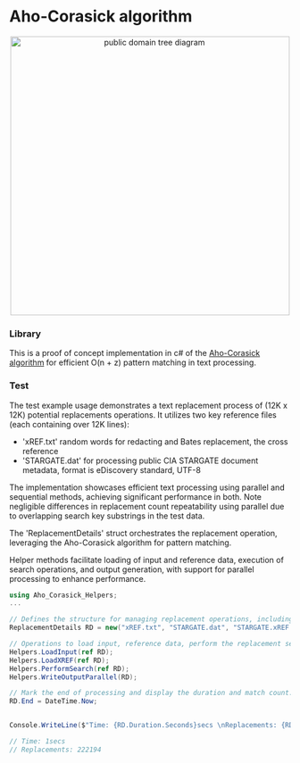 # Aho-Corasick algorithm

<p align="center">
<img src="https://upload.wikimedia.org/wikipedia/commons/9/90/A_diagram_of_the_Aho-Corasick_string_search_algorithm.svg" width="500"  alt="public domain tree diagram">
</p>

### Library
This is a proof of concept implementation in c# of the [Aho-Corasick algorithm](https://en.wikipedia.org/wiki/Aho%E2%80%93Corasick_algorithm) for efficient O(n + z) pattern matching in text processing. 



### Test
The test example usage demonstrates a text replacement process of (12K x 12K) potential replacements operations. 
It utilizes two key reference files (each containing over 12K lines): 
- 'xREF.txt' random words for redacting and Bates replacement, the cross reference 
- 'STARGATE.dat' for processing public CIA STARGATE document metadata, format is eDiscovery standard, UTF-8

The implementation showcases efficient text processing using parallel and sequential methods, achieving significant performance in both.
Note negligible differences in replacement count repeatability using parallel due to overlapping search key substrings in the test data.

The 'ReplacementDetails' struct orchestrates the replacement operation, leveraging the Aho-Corasick algorithm for pattern matching. 

Helper methods facilitate loading of input and reference data, execution of search operations, and output generation, 
with support for parallel processing to enhance performance.

```c#
using Aho_Corasick_Helpers;
...

// Defines the structure for managing replacement operations, including file paths, processing times, and match counts.
ReplacementDetails RD = new("xREF.txt", "STARGATE.dat", "STARGATE.xREF.dat") { Start = DateTime.Now };

// Operations to load input, reference data, perform the replacement search, and generate the output.
Helpers.LoadInput(ref RD);
Helpers.LoadXREF(ref RD);
Helpers.PerformSearch(ref RD);
Helpers.WriteOutputParallel(RD);

// Mark the end of processing and display the duration and match count.
RD.End = DateTime.Now;


Console.WriteLine($"Time: {RD.Duration.Seconds}secs \nReplacements: {RD.MatchCount}");

// Time: 1secs
// Replacements: 222194
```
